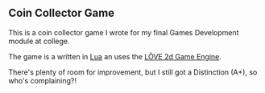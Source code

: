Coin Collector Game
-------------------

This is a coin collector game I wrote for my final Games Development module at college.

The game is a written in [Lua](http://www.lua.org) an uses the [LÖVE 2d Game Engine](https://love2d.org).

There's plenty of room for improvement, but I still got a Distinction (A+), so who's complaining?!

